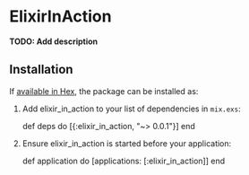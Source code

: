 # ElixirInAction

**TODO: Add description**

## Installation

If [available in Hex](https://hex.pm/docs/publish), the package can be installed as:

  1. Add elixir_in_action to your list of dependencies in `mix.exs`:

        def deps do
          [{:elixir_in_action, "~> 0.0.1"}]
        end

  2. Ensure elixir_in_action is started before your application:

        def application do
          [applications: [:elixir_in_action]]
        end


